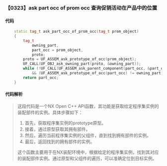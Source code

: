 ### 【0323】ask part occ of prom occ 查询促销活动在产品中的位置

#### 代码

```cpp
    static tag_t ask_part_occ_of_prom_occ(tag_t prom_object)  
    {  
        tag_t  
            owning_part,  
            part_occ = prom_object,  
            proto;  
        proto = UF_ASSEM_ask_prototype_of_occ(prom_object);  
        UF_CALL(UF_OBJ_ask_owning_part(proto, &owning_part));  
        while (!UF_CALL(UF_ASSEM_ask_parent_component(part_occ, &part_occ))  
            && (UF_ASSEM_ask_prototype_of_occ(part_occ) != owning_part));  
        return part_occ;  
    }

```

#### 代码解析

> 这段代码是一个NX Open C++ API函数，其功能是获取给定程序集实例的装配部件的实例。具体步骤如下：
>
> 1. 首先，获取程序集实例的prototype原型。
> 2. 接着，通过原型获取其拥有部件。
> 3. 然后，遍历当前程序集实例的父组件，直到找到拥有部件的实例。
> 4. 最后，返回找到的拥有部件的实例。
>
> 这个函数主要用于在NX装配环境中，根据给定的程序集实例，找到其对应的装配部件实例。通过原型和父组件的遍历，可以准确定位到目标实例。
>
